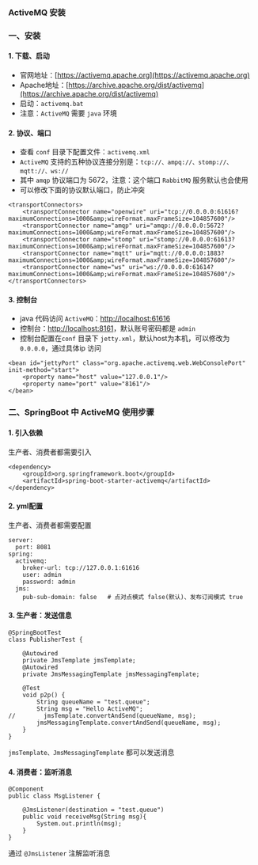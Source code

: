 ###  ActiveMQ 安装
###  一、安装
#### 1. 下载、启动
* 官网地址：[https://activemq.apache.org](https://activemq.apache.org)
* Apache地址：[https://archive.apache.org/dist/activemq](https://archive.apache.org/dist/activemq)
* 启动：`activemq.bat`
* 注意：`ActiveMQ` 需要 `java` 环境

#### 2. 协议、端口
* 查看 `conf` 目录下配置文件：`activemq.xml`
* `ActiveMQ` 支持的五种协议连接分别是：`tcp://、ampq://、stomp://、mqtt://、ws://` 
* 其中 `amqp` 协议端口为 5672，注意：这个端口 `RabbitMQ` 服务默认也会使用
* 可以修改下面的协议默认端口，防止冲突

```
<transportConnectors>
    <transportConnector name="openwire" uri="tcp://0.0.0.0:61616?maximumConnections=1000&amp;wireFormat.maxFrameSize=104857600"/>
    <transportConnector name="amqp" uri="amqp://0.0.0.0:5672?maximumConnections=1000&amp;wireFormat.maxFrameSize=104857600"/>
    <transportConnector name="stomp" uri="stomp://0.0.0.0:61613?maximumConnections=1000&amp;wireFormat.maxFrameSize=104857600"/>
    <transportConnector name="mqtt" uri="mqtt://0.0.0.0:1883?maximumConnections=1000&amp;wireFormat.maxFrameSize=104857600"/>
    <transportConnector name="ws" uri="ws://0.0.0.0:61614?maximumConnections=1000&amp;wireFormat.maxFrameSize=104857600"/>
</transportConnectors>
```

#### 3. 控制台
* java 代码访问 `ActiveMQ`：[http://localhost:61616](http://localhost:61616)
* 控制台：[http://localhost:8161](http://localhost:8161)，默认账号密码都是 `admin`
* 控制台配置在`conf` 目录下 `jetty.xml`，默认host为本机，可以修改为 `0.0.0.0`，通过具体ip 访问

```
<bean id="jettyPort" class="org.apache.activemq.web.WebConsolePort" init-method="start">
    <property name="host" value="127.0.0.1"/>
    <property name="port" value="8161"/>
</bean>
```




###  二、SpringBoot 中 ActiveMQ 使用步骤
#### 1. 引入依赖
生产者、消费者都需要引入

```
<dependency>
    <groupId>org.springframework.boot</groupId>
    <artifactId>spring-boot-starter-activemq</artifactId>
</dependency>
```

#### 2. yml配置
生产者、消费者都需要配置

```
server:
  port: 8081
spring:
  activemq:
    broker-url: tcp://127.0.0.1:61616
    user: admin
    password: admin
  jms:
    pub-sub-domain: false   # 点对点模式 false(默认)、发布订阅模式 true
```
 
 
#### 3. 生产者：发送信息
```
@SpringBootTest
class PublisherTest {

    @Autowired
    private JmsTemplate jmsTemplate;
    @Autowired
    private JmsMessagingTemplate jmsMessagingTemplate;

    @Test
    void p2p() {
        String queueName = "test.queue";
        String msg = "Hello ActiveMQ";
//        jmsTemplate.convertAndSend(queueName, msg);
        jmsMessagingTemplate.convertAndSend(queueName, msg);
    }
}
```

`jmsTemplate、JmsMessagingTemplate` 都可以发送消息

#### 4. 消费者：监听消息
```
@Component
public class MsgListener {

    @JmsListener(destination = "test.queue")
    public void receiveMsg(String msg){
        System.out.println(msg);
    }
}
```

通过 `@JmsListener` 注解监听消息
